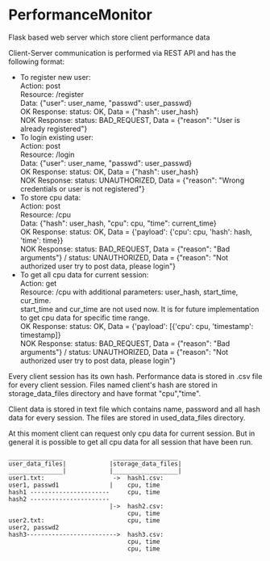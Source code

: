 # PerformanceMonitor

Flask based web server which store client performance data

Client-Server communication is performed via REST API and has the following format:
* To register new user:<br>
Action: post<br>
Resource: /register<br>
Data: {"user": user_name, "passwd": user_passwd}<br>
OK Response:  status: OK, Data = {"hash": user_hash}<br>
NOK Response: status: BAD_REQUEST, Data = {"reason": "User is already registered"}
* To login existing user:<br>
Action: post <br>
Resource: /login <br>
Data: {"user": user_name, "passwd": user_passwd}<br>
OK Response:  status: OK, Data = {"hash": user_hash}<br>
NOK Response: status: UNAUTHORIZED, Data = {"reason": "Wrong credentials or user is not registered"}
* To store cpu data:<br>
Action: post <br>
Resource: /cpu <br>
Data: {"hash": user_hash, "cpu": cpu, "time": current_time}<br>
OK Response:  status: OK, Data = {'payload': {'cpu': cpu, 'hash': hash, 'time': time}}<br>
NOK Response: status: BAD_REQUEST, Data = {"reason": "Bad arguments"} / status: UNAUTHORIZED, Data = {"reason": "Not authorized user try to post data, please login"}
* To get all cpu data for current session:<br>
Action: get <br>
Resource: /cpu with additional parameters: user_hash, start_time, cur_time. <br>start_time and cur_time are not used now. It is for future implementation to get cpu data for specific time range.<br>
OK Response:  status: OK, Data = {'payload': [{'cpu': cpu, 'timestamp': timestamp]}<br>
NOK Response: status: BAD_REQUEST, Data = {"reason": "Bad arguments"} / status: UNAUTHORIZED, Data = {"reason": "Not authorized user try to post data, please login"}

Every client session has its own hash. Performance data is stored in .csv file for every client session. Files named client's hash are stored in storage_data_files directory and have format "cpu","time".

Client data is stored in text file which contains name, password and all hash data for every session. The files are stored in used_data_files directory.

At this moment client can request only cpu data for current session. But in general it is possible to get all cpu data for all session that have been run.

```text
_______________              __________________
user_data_files|            |storage_data_files|
_______________|            |__________________|
user1.txt:                   ->  hash1.csv:
user1, passwd1              |    cpu, time  
hash1 ----------------------     cpu, time
hash2 ----------------------                           
                            |->  hash2.csv:
                                 cpu, time
user2.txt:                       cpu, time      
user2, passwd2                                 
hash3------------------------->  hash3.csv:
                                 cpu, time
                                 cpu, time
```
